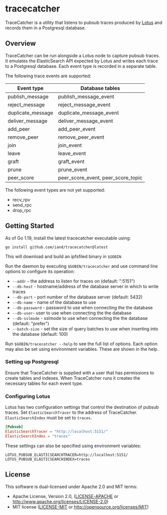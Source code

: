 # tracecatcher

TraceCatcher is a utility that listens to pubsub traces produced by [Lotus](https://github.com/filecoin-project/lotus) and records them in a Postgresql database. 

## Overview

TraceCatcher can be run alongside a Lotus node to capture pubsub traces. 
It emulates the ElasticSearch API expected by Lotus and writes each trace to a Postgresql database. 
Each event type is recorded in a separate table.

The following trace events are supported:

| Event type         | Database tables                    |
| ------------------ | ---------------------------------- |
| publish_message    | publish_message_event              |
| reject_message     | reject_message_event               |
| duplicate_message  | duplicate_message_event            |
| deliver_message    | deliver_message_event              |
| add_peer           | add_peer_event                     |
| remove_peer        | remove_peer_event                  |
| join               | join_event                         |
| leave              | leave_event                        |
| graft              | graft_event                        |
| prune              | prune_event                        |
| peer_score         | peer_score_event, peer_score_topic |   

The following event types are not yet supported:

 - recv_rpv
 - send_rpc
 - drop_rpc

## Getting Started

As of Go 1.19, install the latest tracecatcher executable using:

	go install github.com/iand/tracecatcher@latest

This will download and build an ipfsfiled binary in `$GOBIN`

Run the daemon by executing `$GOBIN/tracecatcher` and use command line options to configure its operation:

 - `--addr` - the address to listen for traces on (default: ":5151")
 - `--db-host` - hostname/address of the database server in which to write traces
 - `--db-port` - port number of the database server (default: 5432)
 - `--db-name` - name of the database to use
 - `--db-password` - password to use when connecting the the database
 - `--db-user`- user to use when connecting the the database
 - `--db-sslmode` - sslmode to use when connecting the the database (default: "prefer")
 - `--batch-size` - set the size of query batches to use when inserting into the database (default: 100)

Run `$GOBIN/tracecatcher --help` to see the full list of options. 
Each option may also be set using environment variables. These are shown in the help.

### Setting up Postgresql

Ensure that TraceCatcher is supplied with a user that has permissions to create tables and indexes.
When TraceCatcher runs it creates the necessary tables for each event type.

### Configuring Lotus

Lotus has two configuration settings that control the destination of pubsub traces. 
Set `ElasticSearchTracer` to the address of TraceCatcher. 
`ElasticSearchIndex` must be set to `traces`.

```toml
[Pubsub]
ElasticSearchTracer = "http://localhost:5151/"
ElasticSearchIndex = "traces"
```

These settings can also be specified using environment variables:

```
LOTUS_PUBSUB_ELASTICSEARCHTRACER=http://localhost:5151/
LOTUS_PUBSUB_ELASTICSEARCHINDEX=traces
```

## License

This software is dual-licensed under Apache 2.0 and MIT terms:

- Apache License, Version 2.0, ([LICENSE-APACHE](https://github.com/iand/tracecatcher/blob/master/LICENSE-APACHE) or http://www.apache.org/licenses/LICENSE-2.0)
- MIT license ([LICENSE-MIT](https://github.com/fiand/tracecatcher/blob/master/LICENSE-MIT) or http://opensource.org/licenses/MIT)





